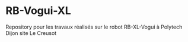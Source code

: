 # RB-Vogui-XL
Repository pour les travaux réalisés sur le robot RB-XL-Vogui à Polytech Dijon site Le Creusot
